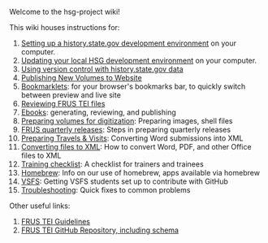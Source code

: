 Welcome to the hsg-project wiki!

This wiki houses instructions for:

1. [Setting up a history.state.gov development environment](setup) on your computer.
1. [Updating your local HSG development environment](https://github.com/HistoryAtState/hsg-project/wiki/setup#updating-from-an-old-setup) on your computer.
1. [Using version control with history.state.gov data](version-control)
1. [Publishing New Volumes to Website](publishing-new-volumes-to-website)
1. [Bookmarklets](bookmarklets): for your browser's bookmarks bar, to quickly switch between preview and live site 
1. [Reviewing FRUS TEI files](reviewing-frus-tei)
1. [Ebooks](ebooks): generating, reviewing, and publishing
1. [Preparing volumes for digitization](preparing-volumes-for-digitization): Preparing images, shell files
1. [FRUS quarterly releases](quarterly-releases): Steps in preparing quarterly releases
1. [Preparing Travels & Visits](preparing-travels-and-visits): Converting Word submissions into XML
1. [Converting files to XML](converting-files-to-xml): How to convert Word, PDF, and other Office files to XML
1. [Training checklist](training-checklist): A checklist for trainers and trainees
1. [Homebrew](homebrew): Info on our use of homebrew, apps available via homebrew
1. [VSFS](vsfs): Getting VSFS students set up to contribute with GitHub
1. [Troubleshooting](troubleshooting): Quick fixes to common problems

Other useful links:

1. [FRUS TEI Guidelines](http://static.history.state.gov/temp/frus-tei-guidelines.html)
1. [FRUS TEI GitHub Repository, including schema](https://github.com/historyatstate/frus)